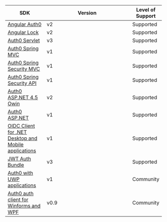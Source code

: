 <table class="table">
  <thead>
    <tr>
      <th width="25%">SDK</th>
      <th width="55%">Version</th>
      <th width="20%">Level of Support</th>
    </tr>
  </thead>
  <tbody>
    <tr>
      <td><a href="https://github.com/auth0/angular-auth0">Angular Auth0</a></td>
      <td>v2</td>
      <td><div class="label label-primary">Supported</div></td>
    </tr>
    <tr>
      <td><a href="https://github.com/auth0/angular-lock">Angular Lock</a></td>
      <td>v2</td>
      <td><div class="label label-primary">Supported</div></td>
    </tr>
    <tr>
      <td><a href="https://github.com/auth0/auth0-servlet">Auth0 Servlet</a></td>
      <td>v3</td>
      <td><div class="label label-primary">Supported</div></td>
    </tr>
    <tr>
      <td><a href="https://github.com/auth0/auth0-spring-mvc">Auth0 Spring MVC</a></td>
      <td>v1</td>
      <td><div class="label label-primary">Supported</div></td>
    </tr>
    <tr>
      <td><a href="https://github.com/auth0/auth0-spring-security-mvc">Auth0 Spring Security MVC</a></td>
      <td>v1</td>
      <td><div class="label label-primary">Supported</div></td>
    </tr>
    <tr>
      <td><a href="https://github.com/auth0/auth0-spring-security-api">Auth0 Spring Security API</a></td>
      <td>v1</td>
      <td><div class="label label-primary">Supported</div></td>
    </tr>
    <tr>
      <td><a href="https://github.com/auth0/auth0-aspnet-owin">Auth0 ASP.NET 4.5 Owin</a></td>
      <td>v2</td>
      <td><div class="label label-primary">Supported</div></td>
    </tr>
    <tr>
      <td><a href="https://github.com/auth0/auth0-aspnet">Auth0 ASP.NET</a></td>
      <td>v1</td>
      <td><div class="label label-primary">Supported</div></td>
    </tr>
    <tr>
      <td><a href="https://github.com/auth0/auth0-oidc-client-net">OIDC Client for .NET Desktop and Mobile applications</a></td>
      <td>v1</td>
      <td><div class="label label-primary">Supported</div></td>
    </tr>
    <tr>
      <td><a href="https://github.com/auth0/jwt-auth-bundle">JWT Auth Bundle</a></td>
      <td>v3</td>
      <td><div class="label label-default">Supported</div></td>
    </tr>
    <tr>
      <td><a href="https://github.com/auth0/Auth0.Windows.UWP">Auth0 with UWP applications</a></td>
      <td>v1</td>
      <td><div class="label label-default">Community</div></td>
    </tr>
    <tr>
      <td><a href="https://github.com/auth0/Auth0.WinformsWPF">Auth0 auth client for Winforms and WPF</a></td>
      <td>v0.9</td>
      <td><div class="label label-default">Community</div></td>
    </tr>
  </tbody>
</table>